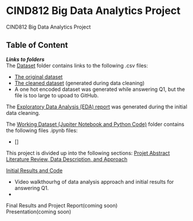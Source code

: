 # CIND812 Big Data Analytics Project
CIND812 Big Data Analytics Project 

## Table of Content
***Links to folders*** <br />
The [Dataset](https://github.com/stephbois/Big_Data_Analytics_Project/tree/main/project_files/dataset) folder contains links to the following .csv files:
- [The original dataset](https://github.com/stephbois/Big_Data_Analytics_Project/blob/main/project_files/dataset/diabetes_012_health_indicators_BRFSS2015.csv)
- [The cleaned dataset](https://github.com/stephbois/Big_Data_Analytics_Project/blob/main/project_files/dataset/diabetes_012_health_indicators_BRFSS2015_cleaned.csv) (generated during data cleaning)
- A one hot encoded dataset was generated while answering Q1, but the file is too large to upoad to GitHub.

The [Exploratory Data Analysis (EDA) report](https://github.com/stephbois/Big_Data_Analytics_Project/tree/main/project_files/EDA) was generated during the initial data cleaning.

The [Working Dataset (Jupiter Notebook and Python Code)](https://github.com/stephbois/Big_Data_Analytics_Project/tree/main/project_files/working_dataset) folder contains the following files .ipynb files:
- []

This project is divided up into the following sections:
[Projet Abstract](https://github.com/stephbois/Big_Data_Analytics_Project/tree/main/project_files/abstract) <br />
[Literature Review, Data Description, and Approach](https://github.com/stephbois/Big_Data_Analytics_Project/tree/main/project_files/literature_review) <br />

[Initial Results and Code]() <br />
-  Video walkthourhg of data analysis approach and initial results for answering Q1.
-  

Final Results and Project Report(coming soon) <br />
Presentation(coming soon) <br />
